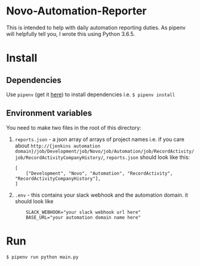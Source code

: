 # Novo-Automation-Reporter
This is intended to help with daily automation reporting duties. As pipenv will helpfully tell you, I wrote this using Python 3.6.5.

# Install
## Dependencies
Use `pipenv` (get it [here](https://docs.pipenv.org/)) to install dependencies i.e. `$ pipenv install`

## Environment variables
You need to make two files in the root of this directory:

1) `reports.json` - a json array of arrays of project names i.e. if you care about `http://{jenkins automation domain}/job/Development/job/Novo/job/Automation/job/RecordActivity/job/RecordActivityCompanyHistory/`, `reports.json` should look like this:
    ```
    [
        ["Development", "Novo", "Automation", "RecordActivity", "RecordActivityCompanyHistory"],
    ]
    ```

2) `.env` - this contains your slack webhook and the automation domain. it should look like
    ```
        SLACK_WEBHOOK="your slack webhook url here"
        BASE_URL="your automation domain name here"
    ```
# Run
`$ pipenv run python main.py`